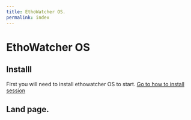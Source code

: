 ```yaml
---
title: EthoWatcher OS.
permalink: index
---
```

# EthoWatcher OS

## Installl
First you will need to install ethowatcher OS to start. [Go to how to install session](/how-to-install-ethowatcher)


## Land page.